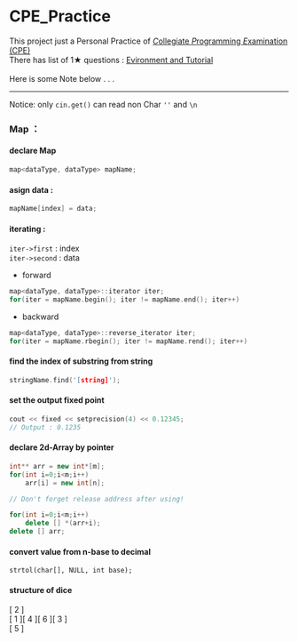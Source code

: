 # CPE_Practice

This project just a Personal Practice of [*C*ollegiate *P*rogramming *E*xamination (CPE)](https://cpe.cse.nsysu.edu.tw/)<br>
There has list of 1★ questions : [Evironment and Tutorial](https://cpe.cse.nsysu.edu.tw/environment.php)<br>
<br>
Here is some Note below . . .

---


Notice: only `cin.get()` can read non Char `''` and `\n` <br>

### Map ：
#### declare Map
```cpp
map<dataType, dataType> mapName;
```
#### asign data : 
```cpp
mapName[index] = data;
```
#### iterating :
`iter->first` : index <br>
`iter->second` : data <br>
- forward
```cpp
map<dataType, dataType>::iterator iter;
for(iter = mapName.begin(); iter != mapName.end(); iter++)
```
- backward
```cpp
map<dataType, dataType>::reverse_iterator iter;
for(iter = mapName.rbegin(); iter != mapName.rend(); iter++)
```

#### find the index of substring from string
```cpp
stringName.find('[string]');
```

#### set the output fixed point
```cpp
cout << fixed << setprecision(4) << 0.12345;
// Output : 0.1235
```

#### declare 2d-Array by pointer
```cpp
int** arr = new int*[m];
for(int i=0;i<m;i++)
    arr[i] = new int[n];

// Don't forget release address after using!

for(int i=0;i<m;i++)
    delete [] *(arr+i);
delete [] arr;
```

#### convert value from n-base to decimal
```cpp=
strtol(char[], NULL, int base);
```

#### structure of dice
[ 2 ]  
[ 1 ][ 4 ][ 6 ][ 3 ]  
[ 5 ]  
